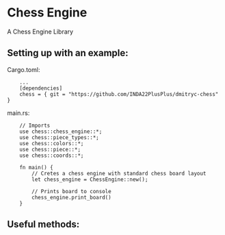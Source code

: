 # Chess Engine
A Chess Engine Library

## Setting up with an example:

Cargo.toml:
        
        ...
        [dependencies]
        chess = { git = "https://github.com/INDA22PlusPlus/dmitryc-chess" }

main.rs:
        
        // Imports
        use chess::chess_engine::*;
        use chess::piece_types::*;
        use chess::colors::*;
        use chess::piece::*;
        use chess::coords::*;
        
        fn main() {
            // Cretes a chess engine with standard chess board layout
            let chess_engine = ChessEngine::new();
            
            // Prints board to console
            chess_engine.print_board()
        }

## Useful methods:
